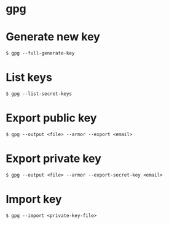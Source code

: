 # gpg

# Generate new key

    $ gpg --full-generate-key

# List keys

    $ gpg --list-secret-keys

# Export public key

    $ gpg --output <file> --armor --export <email>

# Export private key

    $ gpg --output <file> --armor --export-secret-key <email>

# Import key

    $ gpg --import <private-key-file>
